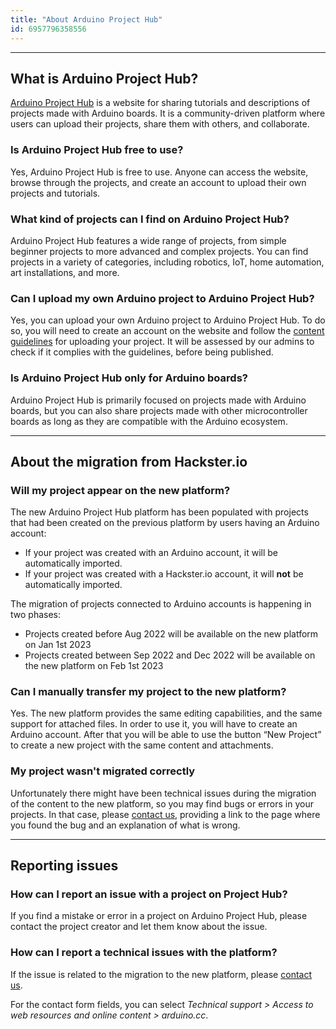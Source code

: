 ```yaml
---
title: "About Arduino Project Hub"
id: 6957796358556
---
```


---

## What is Arduino Project Hub?

[Arduino Project Hub](https://projecthub.arduino.cc/) is a website for sharing tutorials and descriptions of projects made with Arduino boards. It is a community-driven platform where users can upload their projects, share them with others, and collaborate.

### Is Arduino Project Hub free to use?

Yes, Arduino Project Hub is free to use. Anyone can access the website, browse through the projects, and create an account to upload their own projects and tutorials.

### What kind of projects can I find on Arduino Project Hub?

Arduino Project Hub features a wide range of projects, from simple beginner projects to more advanced and complex projects. You can find projects in a variety of categories, including robotics, IoT, home automation, art installations, and more.

### Can I upload my own Arduino project to Arduino Project Hub?

Yes, you can upload your own Arduino project to Arduino Project Hub. To do so, you will need to create an account on the website and follow the [content guidelines](https://projecthub.arduino.cc/guidelines) for uploading your project. It will be assessed by our admins to check if it complies with the guidelines, before being published.

### Is Arduino Project Hub only for Arduino boards?

Arduino Project Hub is primarily focused on projects made with Arduino boards, but you can also share projects made with other microcontroller boards as long as they are compatible with the Arduino ecosystem.

---

## About the migration from Hackster&#46;io

### Will my project appear on the new platform?

The new Arduino Project Hub platform has been populated with projects that had been created on the previous platform by users having an Arduino account:

* If your project was created with an Arduino account, it will be automatically imported.
* If your project was created with a Hackster&#46;io account, it will **not** be automatically imported.

The migration of projects connected to Arduino accounts is happening in two phases:

* Projects created before Aug 2022 will be available on the new platform on Jan 1st 2023
* Projects created between Sep 2022 and Dec 2022 will be available on the new platform on Feb 1st 2023

### Can I manually transfer my project to the new platform?

Yes. The new platform provides the same editing capabilities, and the same support for attached files. In order to use it, you will have to create an Arduino account. After that you will be able to use the button “New Project” to create a new project with the same content and attachments.

### My project wasn't migrated correctly

Unfortunately there might have been technical issues during the migration of the content to the new platform, so you may find bugs or errors in your projects. In that case, please [contact us](https://www.arduino.cc/en/contact-us/), providing a link to the page where you found the bug and an explanation of what is wrong.

<!-- **Technical support > Access to web resources and online content > arduino&#46;cc** -->

---

## Reporting issues

### How can I report an issue with a project on Project Hub?

If you find a mistake or error in a project on Arduino Project Hub, please contact the project creator and let them know about the issue.

### How can I report a technical issues with the platform?

If the issue is related to the migration to the new platform, please [contact us](https://www.arduino.cc/en/contact-us/).

For the contact form fields, you can select _Technical support > Access to web resources and online content > arduino&#46;cc_.
